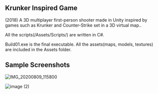 ## Krunker Inspired Game
(2018)
A 3D multiplayer first-person shooter made in Unity inspired by games such as Krunker and Counter-Strike set in a 3D virtual map..

All the scripts(/Assets/Scripts/) are written in C#.

Build01.exe is the final executable.
All the assets(maps, models, textures) are included in the Assets folder.

## Sample Screenshots

![IMG_20200809_115800](https://user-images.githubusercontent.com/70739804/147410646-5ea40806-431d-45f4-943b-da72ba65908c.jpg)

![image (2)](https://user-images.githubusercontent.com/70739804/147410684-8fe169d0-a5ff-4924-8d42-afce724e644e.png)



